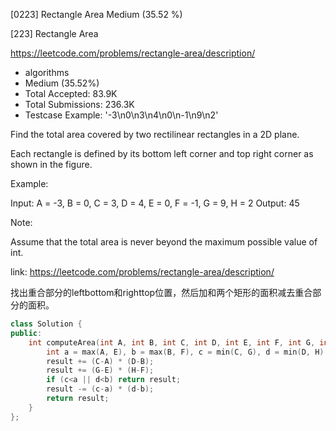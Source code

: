 [0223] Rectangle Area                                               Medium (35.52 %)

<!--front-->	
[223] Rectangle Area  

https://leetcode.com/problems/rectangle-area/description/

* algorithms
* Medium (35.52%)
* Total Accepted:    83.9K
* Total Submissions: 236.3K
* Testcase Example:  '-3\n0\n3\n4\n0\n-1\n9\n2'

Find the total area covered by two rectilinear rectangles in a 2D plane.

Each rectangle is defined by its bottom left corner and top right corner as shown in the figure.



Example:


Input: A = -3, B = 0, C = 3, D = 4, E = 0, F = -1, G = 9, H = 2
Output: 45

Note:

Assume that the total area is never beyond the maximum possible value of int.






<!--back-->

link: https://leetcode.com/problems/rectangle-area/description/

找出重合部分的leftbottom和righttop位置，然后加和两个矩形的面积减去重合部分的面积。

```cpp
class Solution {
public:
    int computeArea(int A, int B, int C, int D, int E, int F, int G, int H) {
        int a = max(A, E), b = max(B, F), c = min(C, G), d = min(D, H), result = 0;
        result += (C-A) * (D-B);
        result += (G-E) * (H-F);
        if (c<a || d<b) return result;
        result -= (c-a) * (d-b);
        return result;
    }
};
```


